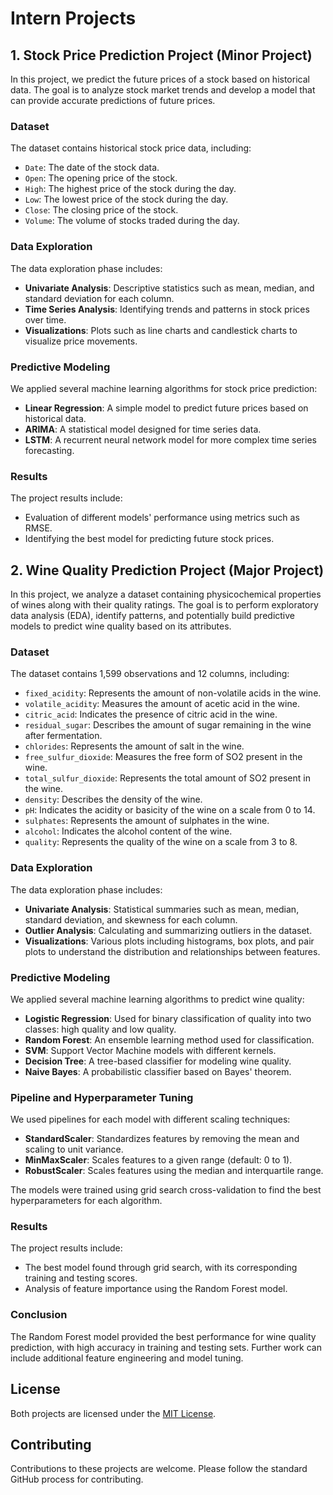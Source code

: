 # Intern Projects

## 1. Stock Price Prediction Project (Minor Project)

In this project, we predict the future prices of a stock based on historical data. The goal is to analyze stock market trends and develop a model that can provide accurate predictions of future prices.

### Dataset

The dataset contains historical stock price data, including:

- `Date`: The date of the stock data.
- `Open`: The opening price of the stock.
- `High`: The highest price of the stock during the day.
- `Low`: The lowest price of the stock during the day.
- `Close`: The closing price of the stock.
- `Volume`: The volume of stocks traded during the day.

### Data Exploration

The data exploration phase includes:

- **Univariate Analysis**: Descriptive statistics such as mean, median, and standard deviation for each column.
- **Time Series Analysis**: Identifying trends and patterns in stock prices over time.
- **Visualizations**: Plots such as line charts and candlestick charts to visualize price movements.

### Predictive Modeling

We applied several machine learning algorithms for stock price prediction:

- **Linear Regression**: A simple model to predict future prices based on historical data.
- **ARIMA**: A statistical model designed for time series data.
- **LSTM**: A recurrent neural network model for more complex time series forecasting.

### Results

The project results include:

- Evaluation of different models' performance using metrics such as RMSE.
- Identifying the best model for predicting future stock prices.

## 2. Wine Quality Prediction Project (Major Project)

In this project, we analyze a dataset containing physicochemical properties of wines along with their quality ratings. The goal is to perform exploratory data analysis (EDA), identify patterns, and potentially build predictive models to predict wine quality based on its attributes.

### Dataset

The dataset contains 1,599 observations and 12 columns, including:

- `fixed_acidity`: Represents the amount of non-volatile acids in the wine.
- `volatile_acidity`: Measures the amount of acetic acid in the wine.
- `citric_acid`: Indicates the presence of citric acid in the wine.
- `residual_sugar`: Describes the amount of sugar remaining in the wine after fermentation.
- `chlorides`: Represents the amount of salt in the wine.
- `free_sulfur_dioxide`: Measures the free form of SO2 present in the wine.
- `total_sulfur_dioxide`: Represents the total amount of SO2 present in the wine.
- `density`: Describes the density of the wine.
- `pH`: Indicates the acidity or basicity of the wine on a scale from 0 to 14.
- `sulphates`: Represents the amount of sulphates in the wine.
- `alcohol`: Indicates the alcohol content of the wine.
- `quality`: Represents the quality of the wine on a scale from 3 to 8.

### Data Exploration

The data exploration phase includes:

- **Univariate Analysis**: Statistical summaries such as mean, median, standard deviation, and skewness for each column.
- **Outlier Analysis**: Calculating and summarizing outliers in the dataset.
- **Visualizations**: Various plots including histograms, box plots, and pair plots to understand the distribution and relationships between features.

### Predictive Modeling

We applied several machine learning algorithms to predict wine quality:

- **Logistic Regression**: Used for binary classification of quality into two classes: high quality and low quality.
- **Random Forest**: An ensemble learning method used for classification.
- **SVM**: Support Vector Machine models with different kernels.
- **Decision Tree**: A tree-based classifier for modeling wine quality.
- **Naive Bayes**: A probabilistic classifier based on Bayes' theorem.

### Pipeline and Hyperparameter Tuning

We used pipelines for each model with different scaling techniques:

- **StandardScaler**: Standardizes features by removing the mean and scaling to unit variance.
- **MinMaxScaler**: Scales features to a given range (default: 0 to 1).
- **RobustScaler**: Scales features using the median and interquartile range.

The models were trained using grid search cross-validation to find the best hyperparameters for each algorithm.

### Results

The project results include:

- The best model found through grid search, with its corresponding training and testing scores.
- Analysis of feature importance using the Random Forest model.

### Conclusion

The Random Forest model provided the best performance for wine quality prediction, with high accuracy in training and testing sets. Further work can include additional feature engineering and model tuning.

## License

Both projects are licensed under the [MIT License](LICENSE).

## Contributing

Contributions to these projects are welcome. Please follow the standard GitHub process for contributing.
